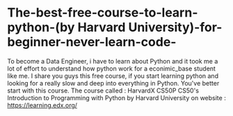 # The-best-free-course-to-learn-python-(by Harvard University)-for-beginner-never-learn-code-
To become a Data Engineer, i have to learn about Python and it took me a lot of effort to understand how python work for a econimic_base student like me. I share you guys this free course, if you start learning python and looking for a really slow and deep into everything in Python. You've better start with this course.
The course called : HarvardX CS50P
CS50's Introduction to Programming with Python by Harvard University on website : https://learning.edx.org/
